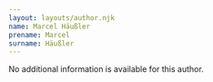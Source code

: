```yaml
---
layout: layouts/author.njk
name: Marcel Häußler
prename: Marcel
surname: Häußler
---
```

No additional information is available for this author.
